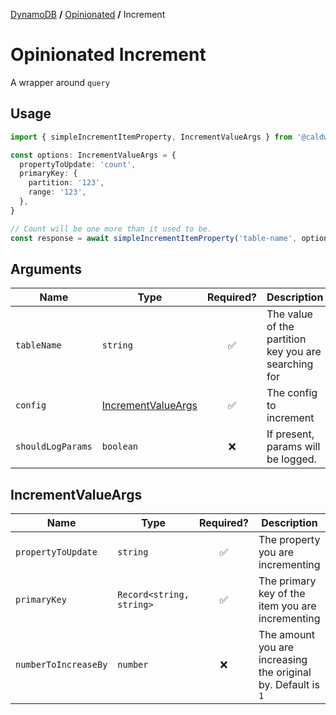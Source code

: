 [DynamoDB](../README.md#wrappers) **/** [Opinionated](./README.md) **/** Increment

# Opinionated Increment

A wrapper around `query`

## Usage

```ts
import { simpleIncrementItemProperty, IncrementValueArgs } from '@caldwell619/common-aws-actions'

const options: IncrementValueArgs = {
  propertyToUpdate: 'count',
  primaryKey: {
    partition: '123',
    range: '123',
  },
}

// Count will be one more than it used to be.
const response = await simpleIncrementItemProperty('table-name', options)
```

## Arguments

| Name              | Type                                      |     Required?      | Description                                          |
| ----------------- | ----------------------------------------- | :----------------: | ---------------------------------------------------- |
| `tableName`       | `string`                                  | :white_check_mark: | The value of the partition key you are searching for |
| `config`          | [IncrementValueArgs](#incrementvalueargs) | :white_check_mark: | The config to increment                              |
| `shouldLogParams` | `boolean`                                 |        :x:         | If present, params will be logged.                   |

## IncrementValueArgs

| Name                 | Type                     |     Required?      | Description                                                   |
| -------------------- | ------------------------ | :----------------: | ------------------------------------------------------------- |
| `propertyToUpdate`   | `string`                 | :white_check_mark: | The property you are incrementing                             |
| `primaryKey`         | `Record<string, string>` | :white_check_mark: | The primary key of the item you are incrementing              |
| `numberToIncreaseBy` | `number`                 | :x: | The amount you are increasing the original by. Default is `1` |
